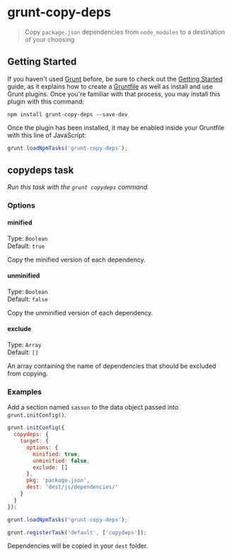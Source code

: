 # grunt-copy-deps

> Copy `package.json` dependencies from `node_modules` to a destination of your choosing



## Getting Started

If you haven't used [Grunt](http://gruntjs.com/) before, be sure to check out the [Getting Started](http://gruntjs.com/getting-started) guide, as it explains how to create a [Gruntfile](http://gruntjs.com/sample-gruntfile) as well as install and use Grunt plugins. Once you're familiar with that process, you may install this plugin with this command:

```shell
npm install grunt-copy-deps --save-dev
```

Once the plugin has been installed, it may be enabled inside your Gruntfile with this line of JavaScript:

```js
grunt.loadNpmTasks('grunt-copy-deps');
```


## copydeps task
_Run this task with the `grunt copydeps` command._


### Options


#### minified

Type: `Boolean`  
Default: `true`

Copy the minified version of each dependency.


#### unminified

Type: `Boolean`  
Default: `false`

Copy the unminified version of each dependency.


#### exclude

Type: `Array`  
Default: `[]`

An array containing the name of dependencies that should be excluded from copying.



### Examples

Add a section named `sasson` to the data object passed into `grunt.initConfig()`.

```js
grunt.initConfig({
  copydeps: {            
    target: {            
      options: {   
        minified: true,
        unminified: false,
        exclude: []
      },
      pkg: 'package.json',
      dest: 'dest/js/dependencies/'
    }
  }
});

grunt.loadNpmTasks('grunt-copy-deps');

grunt.registerTask('default', ['copydeps']);
```

Dependencies will be copied in your `dest` folder.
